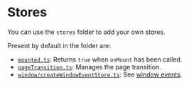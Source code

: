 # Stores

You can use the `stores` folder to add your own stores.

Present by default in the folder are:

-   [`mounted.ts`](../src/lib/stores/mounted.ts): Returns `true` when `onMount` has been called.
-   [`pageTransition.ts`](../src/lib/stores/pageTransition.ts): Manages the page transition.
-   [`window/createWindowEventStore.ts`](../src/lib/stores/window/createWindowEventStore.ts): See
    [window events]('./13-window-event-listeners.md').
